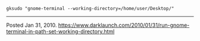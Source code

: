 ```
gksudo "gnome-terminal --working-directory=/home/user/Desktop/"
```

---


Posted Jan 31, 2010.
https://www.darklaunch.com/2010/01/31/run-gnome-terminal-in-path-set-working-directory.html